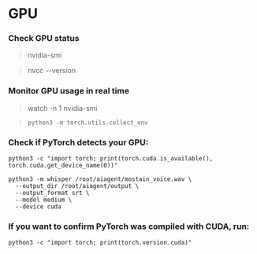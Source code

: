 # GPU

### Check GPU status
> nvidia-smi

> nvcc --version

### Monitor GPU usage in real time
> watch -n 1 nvidia-smi


> `python3 -m torch.utils.collect_env`

### Check if PyTorch detects your GPU:
```
python3 -c "import torch; print(torch.cuda.is_available(), torch.cuda.get_device_name(0))"
```

```
python3 -m whisper /root/aiagent/mostain_voice.wav \
  --output_dir /root/aiagent/output \
  --output_format srt \
  --model medium \
  --device cuda
```

### If you want to confirm PyTorch was compiled with CUDA, run:
```
python3 -c "import torch; print(torch.version.cuda)"
```